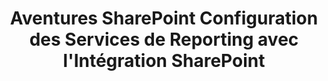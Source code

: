 ---
title: Aventures SharePoint  Configuration des Services de Reporting avec l'Intégration SharePoint
type: docs
weight: 50
url: /reportingservices/sharepoint-adventures-setting-up-reporting-services-with-sharepoint-integration/
---